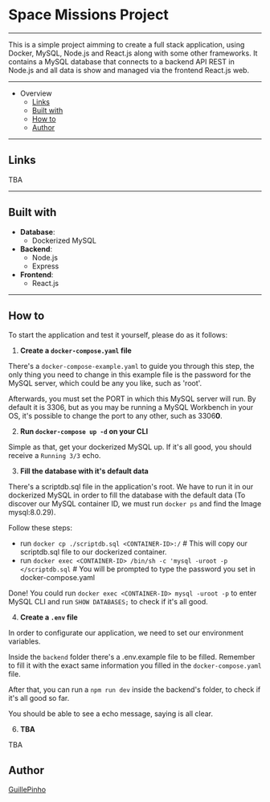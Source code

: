 # Space Missions Project

---

This is a simple project aimming to create a full stack application, using Docker, MySQL, Node.js and React.js along with some other frameworks. It contains a MySQL database that connects to a backend API REST in Node.js and all data is show and managed via the frontend React.js web.

---

- Overview
  - [Links](#links)
  - [Built with](#built-with)
  - [How to](#how-to)
  - [Author](#author)

---

## Links

TBA

---

## Built with

- **Database**:
  - Dockerized MySQL
- **Backend**:
  - Node.js
  - Express
- **Frontend**:
  - React.js

---

## How to

To start the application and test it yourself, please do as it follows:

1. **Create a `docker-compose.yaml` file**

There's a `docker-compose-example.yaml` to guide you through this step, the only thing you need to change in this example file is the password for the MySQL server, which could be any you like, such as 'root'.

Afterwards, you must set the PORT in which this MySQL server will run. By default it is 3306, but as you may be running a MySQL Workbench in your OS, it's possible to change the port to any other, such as 3306**0**.

2. **Run `docker-compose up -d` on your CLI**

Simple as that, get your dockerized MySQL up. If it's all good, you should receive a `Running 3/3` echo.

3. **Fill the database with it's default data**

There's a scriptdb.sql file in the application's root. We have to run it in our dockerized MySQL in order to fill the database with the default data (To discover our MySQL container ID, we must run `docker ps` and find the Image mysql:8.0.29).

Follow these steps:

  - run `docker cp ./scriptdb.sql <CONTAINER-ID>:/` # This will copy our scriptdb.sql file to our dockerized container.
  - run `docker exec <CONTAINER-ID> /bin/sh -c 'mysql -uroot -p </scriptdb.sql` # You will be prompted to type the password you set in docker-compose.yaml

Done! You could run `docker exec <CONTAINER-ID> mysql -uroot -p` to enter MySQL CLI and run `SHOW DATABASES;` to check if it's all good.

4. **Create a `.env` file**

In order to configurate our application, we need to set our environment variables.

Inside the `backend` folder there's a .env.example file to be filled. Remember to fill it with the exact same information you filled in the `docker-compose.yaml` file.

After that, you can run a `npm run dev` inside the backend's folder, to check if it's all good so far.

You should be able to see a echo message, saying is all clear.

6. **TBA**

TBA

## Author

[GuillePinho](https://github.com/guillepinho)